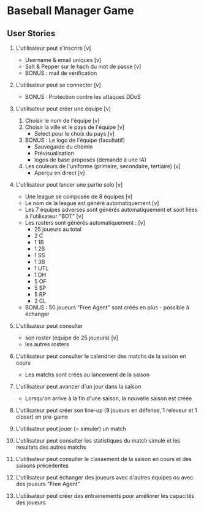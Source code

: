 # Baseball Manager Game
## User Stories

1. L'utilisateur peut s'inscrire [v]
    - Username & email uniques [v]
    - Salt & Pepper sur le hach du mot de passe [v]
    - BONUS : mail de vérification

2. L'utilisateur peut se connecter [v]
    - BONUS : Protection contre les attaques DDoS

3. L'utilisateur peut créer une équipe  [v]
    1. Choisir le nom de l'équipe [v]
    2. Choisir la ville et le pays de l'équipe [v]
        - Select pour le choix du pays [v]
    3. BONUS : Le logo de l'équipe (facultatif)
        - Sauvegarde du chemin
        - Prévisualisation
        - logos de base proposés (demandé à une IA)
    4. Les couleurs de l'uniforme (primaire, secondaire, tertiaire) [v]
        - Aperçu en direct [v]

4. L'utilisateur peut lancer une partie solo [v]
    - Une league se composée de 8 équipes [v]
    - Le nom de la league est généré automatiquement [v]
    - Les 7 équipes adverses sont générés automatiquement et sont liées à l'utilisateur "BOT" [v]
    - Les rosters sont générés automatiquement : [v]
        - 25 joueurs au total
        - 2 C
        - 1 1B
        - 1 2B
        - 1 SS
        - 1 3B
        - 1 UTL
        - 1 DH
        - 5 OF
        - 5 SP
        - 5 RP
        - 2 CL
    - BONUS : 50 joueurs "Free Agent" sont créés en plus - possible à échanger

5. L'utilisateur peut consulter 
    - son roster (équipe de 25 joueurs) [v]
    - les autres rosters

6. L'utilisateur peut consulter le calendrier des matchs de la saison en cours
    - Les matchs sont créés au lancement de la saison

7. L'utilisateur peut avancer d'un jour dans la saison
    - Lorsqu'on arrive à la fin d'une saison, la nouvelle saison est créée

8. L'utilisateur peut créer son line-up (9 joueurs en défense, 1 releveur et 1 closer) en pre-game

9. L'utilisateur peut jouer (= simuler) un match

10. L'utilisateur peut consulter les statistiques du match simulé et les resultats des autres matchs

11. L'utilisateur peut consulter le classement de la saison en cours et des saisons précédentes

12. L'utilisateur peut échanger des joueurs avec d'autres équipes ou avec des joueurs "Free Agent"

13. L'utilisateur peut créer des entrainements pour améliorer les capacités des joueurs

